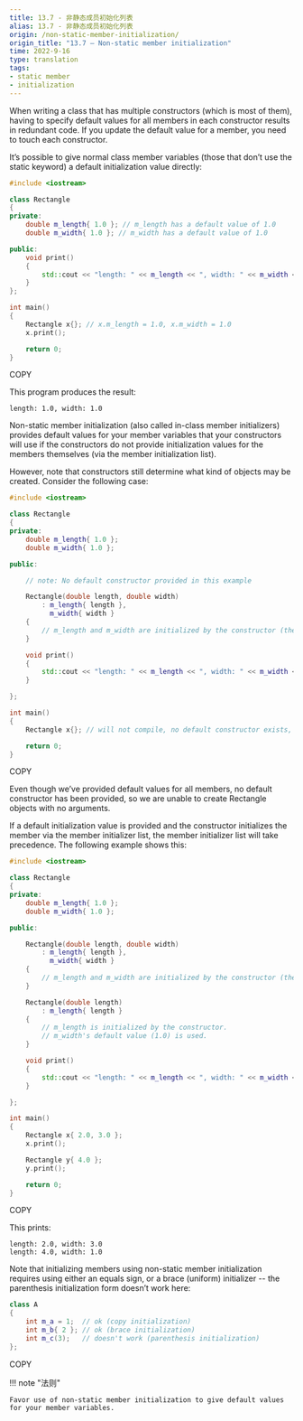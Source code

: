 ```yaml
---
title: 13.7 - 非静态成员初始化列表
alias: 13.7 - 非静态成员初始化列表
origin: /non-static-member-initialization/
origin_title: "13.7 — Non-static member initialization"
time: 2022-9-16
type: translation
tags:
- static member
- initialization
---
```


When writing a class that has multiple constructors (which is most of them), having to specify default values for all members in each constructor results in redundant code. If you update the default value for a member, you need to touch each constructor.

It’s possible to give normal class member variables (those that don’t use the static keyword) a default initialization value directly:

```cpp
#include <iostream>

class Rectangle
{
private:
    double m_length{ 1.0 }; // m_length has a default value of 1.0
    double m_width{ 1.0 }; // m_width has a default value of 1.0

public:
    void print()
    {
        std::cout << "length: " << m_length << ", width: " << m_width << '\n';
    }
};

int main()
{
    Rectangle x{}; // x.m_length = 1.0, x.m_width = 1.0
    x.print();

    return 0;
}
```

COPY

This program produces the result:

```
length: 1.0, width: 1.0
```

Non-static member initialization (also called in-class member initializers) provides default values for your member variables that your constructors will use if the constructors do not provide initialization values for the members themselves (via the member initialization list).

However, note that constructors still determine what kind of objects may be created. Consider the following case:

```cpp
#include <iostream>

class Rectangle
{
private:
    double m_length{ 1.0 };
    double m_width{ 1.0 };

public:

    // note: No default constructor provided in this example

    Rectangle(double length, double width)
        : m_length{ length },
          m_width{ width }
    {
        // m_length and m_width are initialized by the constructor (the default values aren't used)
    }

    void print()
    {
        std::cout << "length: " << m_length << ", width: " << m_width << '\n';
    }

};

int main()
{
    Rectangle x{}; // will not compile, no default constructor exists, even though members have default initialization values

    return 0;
}
```

COPY

Even though we’ve provided default values for all members, no default constructor has been provided, so we are unable to create Rectangle objects with no arguments.

If a default initialization value is provided and the constructor initializes the member via the member initializer list, the member initializer list will take precedence. The following example shows this:

```cpp
#include <iostream>

class Rectangle
{
private:
    double m_length{ 1.0 };
    double m_width{ 1.0 };

public:

    Rectangle(double length, double width)
        : m_length{ length },
          m_width{ width }
    {
        // m_length and m_width are initialized by the constructor (the default values aren't used)
    }

    Rectangle(double length)
        : m_length{ length }
    {
        // m_length is initialized by the constructor.
        // m_width's default value (1.0) is used.
    }

    void print()
    {
        std::cout << "length: " << m_length << ", width: " << m_width << '\n';
    }

};

int main()
{
    Rectangle x{ 2.0, 3.0 };
    x.print();

    Rectangle y{ 4.0 };
    y.print();

    return 0;
}
```

COPY

This prints:

```
length: 2.0, width: 3.0
length: 4.0, width: 1.0
```

Note that initializing members using non-static member initialization requires using either an equals sign, or a brace (uniform) initializer -- the parenthesis initialization form doesn’t work here:

```cpp
class A
{
    int m_a = 1;  // ok (copy initialization)
    int m_b{ 2 }; // ok (brace initialization)
    int m_c(3);   // doesn't work (parenthesis initialization)
};
```

COPY

!!! note "法则"

	Favor use of non-static member initialization to give default values for your member variables.